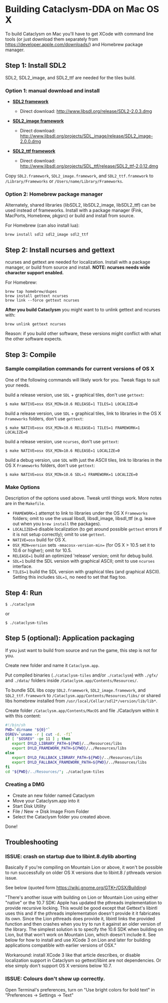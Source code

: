 # Building Cataclysm-DDA on Mac OS X

To build Cataclysm on Mac you'll have to get XCode with command line tools (or just download them separately from https://developer.apple.com/downloads/) and Homebrew package manager.



## Step 1: Install SDL2

SDL2, SDL2\_image, and SDL2\_ttf are needed for the tiles build.

### Option 1: manual download and install

* [**SDL2 framework**](http://www.libsdl.org/download-1.2.php)
    * Direct download: http://www.libsdl.org/release/SDL2-2.0.3.dmg

* [**SDL2\_image framework**](http://www.libsdl.org/projects/SDL_image/)
    * Direct download: http://www.libsdl.org/projects/SDL_image/release/SDL2_image-2.0.0.dmg

* [**SDL2\_ttf framework**](http://www.libsdl.org/projects/SDL_ttf/)
    * Direct download: http://www.libsdl.org/projects/SDL_ttf/release/SDL2_ttf-2.0.12.dmg

Copy `SDL2.framework`, `SDL2_image.framework`, and `SDL2_ttf.framework`
to `/Library/Frameworks` or `/Users/name/Library/Frameworks`.

### Option 2: Homebrew package manager

Alternately, shared libraries (libSDL2, libSDL2\_image, libSDL2\_ttf) can be used
instead of frameworks. Install with a package manager (Fink, MacPorts,
Homebrew, pkgsrc) or build and install from source.

For Homebrew (can also install lua):

    brew install sdl2 sdl2_image sdl2_ttf



## Step 2: Install ncurses and gettext

ncurses and gettext are needed for localization.
Install with a package manager, or build from source and install.
**NOTE: ncurses needs wide character support enabled.**

For Homebrew:

    brew tap homebrew/dupes
    brew install gettext ncurses
    brew link --force gettext ncurses

**After you build Cataclysm** you might want to to unlink gettext and ncurses with: 

    brew unlink gettext ncurses 
    
Reason: if you build other software, these versions might conflict with what the other software expects.  



## Step 3: Compile

### Sample compilation commands for current versions of OS X

One of the following commands will likely work for you. Tweak flags to suit your needs.

build a release version, use `SDL` + graphical tiles, don't use `gettext`:

    $ make NATIVE=osx OSX_MIN=10.6 RELEASE=1 TILES=1 LOCALIZE=0
    
build a release version, use `SDL` + graphical tiles, link to libraries in the OS X `Frameworks` folders, don't use `gettext`:

    $ make NATIVE=osx OSX_MIN=10.6 RELEASE=1 TILES=1 FRAMEWORK=1 LOCALIZE=0

build a release version, use `ncurses`, don't use `gettext`:

    $ make NATIVE=osx OSX_MIN=10.6 RELEASE=1 LOCALIZE=0

build a debug version, use `SDL` with just the ASCII tiles, link to libraries in the OS X `Frameworks` folders, don't use `gettext`:

    $ make NATIVE=osx OSX_MIN=10.6 SDL=1 FRAMEWORK=1 LOCALIZE=0 

### Make Options

Description of the options used above. Tweak until things work. More notes are in the `Makefile`.

* `FRAMEWORK=1` attempt to link to libraries under the OS X `Frameworks` folders; omit to use the usual libsdl, libsdl\_image, libsdl\_ttf (e.g. leave out when you `brew install` the packages).
* `LOCALIZED=0` disable localization (to get around possible `gettext` errors if it is not setup correctly); omit to use `gettext`. 
* `NATIVE=osx` build for OS X.
* `OSX_MIN=version` sets `-mmacosx-version-min=` (for OS X > 10.5 set it to 10.6 or higher); omit for 10.5.
* `RELEASE=1` build an optimized 'release' version; omit for debug build.
* `SDL=1` build the SDL version with graphical ASCII; omit to use `ncurses` interface.
* `TILES=1` build the SDL version with graphical tiles (and graphical ASCII). Setting this includes `SDL=1`, no need to set that flag too.



## Step 4: Run

    $ ./cataclysm

or

    $ ./cataclysm-tiles



## Step 5 (optional): Application packaging

If you just want to build from source and run the game, this step is not for you.

Create new folder and name it `Cataclysm.app`.

Put compiled binaries (`./cataclysm-tiles` and/or `./cataclysm`) with `./gfx/` and `./data/` folders inside `/Cataclysm.app/Contents/Resources/`.

To bundle SDL libs copy `SDL2.framework`, `SDL2_image.framework`, and `SDL2_ttf.framework` to `/Cataclysm.app/Contents/Resources/libs/` or shared libs homebrew installed from `/usr/local/Cellar/sdl2*/version/lib/lib*`.

Create folder `/Cataclysm.app/Contents/MacOS` and file ./Cataclysm within it with this content:

```bash
#!/bin/sh
PWD=`dirname "${0}"`
OSREV=`uname -r | cut -d. -f1`
if [ "$OSREV" -ge 11 ] ; then
   export DYLD_LIBRARY_PATH=${PWD}/../Resources/libs
   export DYLD_FRAMEWORK_PATH=${PWD}/../Resources/libs
else
   export DYLD_FALLBACK_LIBRARY_PATH=${PWD}/../Resources/libs
   export DYLD_FALLBACK_FRAMEWORK_PATH=${PWD}/../Resources/libs
fi
cd "${PWD}/../Resources/"; ./cataclysm-tiles
```

### Creating a DMG

* Create an new folder named Cataclysm
* Move your Cataclysm.app into it
* Start Disk Utility
* File / New -> Disk Image From Folder
* Select the Cataclysm folder you created above.

Done!


## Troubleshooting

### ISSUE: crash on startup due to libint.8.dylib aborting

Basically if you're compiling on Mountain Lion or above, it won't be possible to run successfully on older OS X versions due to libint.8 / pthreads version issue.

See below (quoted form https://wiki.gnome.org/GTK+/OSX/Building)

"There's another issue with building on Lion or Mountain Lion using either "native" or the 10.7 SDK: Apple has updated the pthreads implementation to provide recursive locking. This would be good except that Gettext's libintl uses this and if the pthreads implementation doesn't provide it it fabricates its own. Since the Lion pthreads does provide it, libintl links the provided function and then crashes when you try to run it against an older version of the library. The simplest solution is to specify the 10.6 SDK when building on Lion, but that won't work on Mountain Lion, which doesn't include it. See below for how to install and use XCode 3 on Lion and later for building applications compatible with earlier versions of OSX."

Workaround: install XCode 3 like that article describes, or disable localization support in Cataclysm so gettext/libint are not dependencies. Or else simply don't support OS X versions below 10.7.

### ISSUE: Colours don't show up correctly.

Open Terminal's preferences, turn on "Use bright colors for bold text" in "Preferences -> Settings -> Text"

